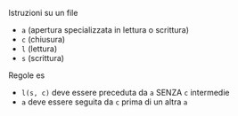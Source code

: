 Istruzioni su un file
- `a` (apertura specializzata in lettura o scrittura)
- `c` (chiusura)
- `l` (lettura)
- `s` (scrittura)

Regole es
- `l(s, c)` deve essere preceduta da `a` SENZA `c` intermedie
- `a` deve essere seguita da `c` prima di un altra `a`
